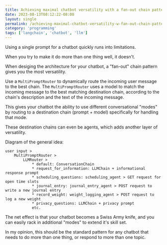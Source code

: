 ```yaml
---
title: Achieving maximal chatbot versatility with a fan-out chain pattern in LangChain
date: 2023-08-13T08:12:22-08:00
layout: single
permalink: /achieving-maximal-chatbot-versatility-w-fan-out-chain-pattern-in-langchain/
category: 'programming'
tags: ['langchain', 'chatbot', 'llm']
---
```


Using a single prompt for a chatbot quickly runs into limitations.

When you try to make it do more than one thing well, it doesn't.

When desiging the architecture for your chatbot, a "fan-out" chain pattern gives you the most versatility.

Use a `MultiPromptRouter` to dynamically route the incoming user message to the best chain. The `MultiPromptRouter` uses a model to match the incoming message to the best matching destination chain, according to the chain's description and the text of the incoming message.

This gives your chatbot the ability to use different conversational "modes" by routing to a destination chain (prompt + model) specifically for handling that mode.

These destination chains can even be agents, which adds another layer of versatility.

Diagram of the general idea:

```
user input > 
	MultiPromptRouter > 
		LLMRouter >
			* default: ConversationChain 
			* request_for_information: LLMChain + informational response prompt
			* scheduling_questions: scheduling_agent > GET request for open time slots
			* journal_entry: journal_entry_agent > POST request to write a new journal entry
			* record_weight: weight_logging_agent > POST request to log a new weight
			* privacy_questions: LLMChain + privacy prompt
			etc.
```

The net effect is that your chatbot becomes a Swiss Army knife, and you can easily rack in additional "modes" to extend it's skill set.

In my opinion, this should be the standard pattern for any chatbot that needs to do more than one thing, or respond to more than one topic.
